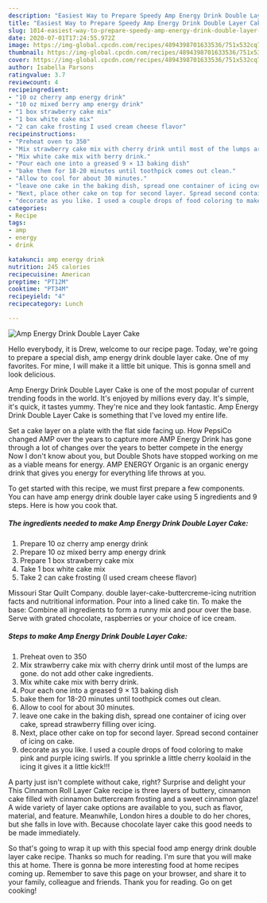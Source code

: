 ```yaml
---
description: "Easiest Way to Prepare Speedy Amp Energy Drink Double Layer Cake"
title: "Easiest Way to Prepare Speedy Amp Energy Drink Double Layer Cake"
slug: 1014-easiest-way-to-prepare-speedy-amp-energy-drink-double-layer-cake
date: 2020-07-01T17:24:55.972Z
image: https://img-global.cpcdn.com/recipes/4894398701633536/751x532cq70/amp-energy-drink-double-layer-cake-recipe-main-photo.jpg
thumbnail: https://img-global.cpcdn.com/recipes/4894398701633536/751x532cq70/amp-energy-drink-double-layer-cake-recipe-main-photo.jpg
cover: https://img-global.cpcdn.com/recipes/4894398701633536/751x532cq70/amp-energy-drink-double-layer-cake-recipe-main-photo.jpg
author: Isabella Parsons
ratingvalue: 3.7
reviewcount: 4
recipeingredient:
- "10 oz cherry amp energy drink"
- "10 oz mixed berry amp energy drink"
- "1 box strawberry cake mix"
- "1 box white cake mix"
- "2 can cake frosting I used cream cheese flavor"
recipeinstructions:
- "Preheat oven to 350"
- "Mix strawberry cake mix with cherry drink until most of the lumps are gone. do not add other cake ingredients."
- "Mix white cake mix with berry drink."
- "Pour each one into a greased 9 × 13 baking dish"
- "bake them for 18-20 minutes until toothpick comes out clean."
- "Allow to cool for about 30 minutes."
- "leave one cake in the baking dish, spread one container of icing over cake, spread strawberry filling over icing."
- "Next, place other cake on top for second layer. Spread second container of icing on cake."
- "decorate as you like. I used a couple drops of food coloring to make pink and purple icing swirls. If you sprinkle a little cherry koolaid in the icing it gives it a little kick!!!"
categories:
- Recipe
tags:
- amp
- energy
- drink

katakunci: amp energy drink 
nutrition: 245 calories
recipecuisine: American
preptime: "PT12M"
cooktime: "PT34M"
recipeyield: "4"
recipecategory: Lunch

---
```



![Amp Energy Drink Double Layer Cake](https://img-global.cpcdn.com/recipes/4894398701633536/751x532cq70/amp-energy-drink-double-layer-cake-recipe-main-photo.jpg)

Hello everybody, it is Drew, welcome to our recipe page. Today, we're going to prepare a special dish, amp energy drink double layer cake. One of my favorites. For mine, I will make it a little bit unique. This is gonna smell and look delicious.

Amp Energy Drink Double Layer Cake is one of the most popular of current trending foods in the world. It's enjoyed by millions every day. It's simple, it's quick, it tastes yummy. They're nice and they look fantastic. Amp Energy Drink Double Layer Cake is something that I've loved my entire life.

Set a cake layer on a plate with the flat side facing up. How PepsiCo changed AMP over the years to capture more AMP Energy Drink has gone through a lot of changes over the years to better compete in the energy Now I don&#39;t know about you, but Double Shots have stopped working on me as a viable means for energy. AMP ENERGY Organic is an organic energy drink that gives you energy for everything life throws at you.


To get started with this recipe, we must first prepare a few components. You can have amp energy drink double layer cake using 5 ingredients and 9 steps. Here is how you cook that.

<!--inarticleads1-->

##### The ingredients needed to make Amp Energy Drink Double Layer Cake:

1. Prepare 10 oz cherry amp energy drink
1. Prepare 10 oz mixed berry amp energy drink
1. Prepare 1 box strawberry cake mix
1. Take 1 box white cake mix
1. Take 2 can cake frosting (I used cream cheese flavor)


Missouri Star Quilt Company. double layer-cake-buttercreme-icing nutrition facts and nutritional information. Pour into a lined cake tin. To make the base: Combine all ingredients to form a runny mix and pour over the base. Serve with grated chocolate, raspberries or your choice of ice cream. 

<!--inarticleads2-->

##### Steps to make Amp Energy Drink Double Layer Cake:

1. Preheat oven to 350
1. Mix strawberry cake mix with cherry drink until most of the lumps are gone. do not add other cake ingredients.
1. Mix white cake mix with berry drink.
1. Pour each one into a greased 9 × 13 baking dish
1. bake them for 18-20 minutes until toothpick comes out clean.
1. Allow to cool for about 30 minutes.
1. leave one cake in the baking dish, spread one container of icing over cake, spread strawberry filling over icing.
1. Next, place other cake on top for second layer. Spread second container of icing on cake.
1. decorate as you like. I used a couple drops of food coloring to make pink and purple icing swirls. If you sprinkle a little cherry koolaid in the icing it gives it a little kick!!!


A party just isn&#39;t complete without cake, right? Surprise and delight your This Cinnamon Roll Layer Cake recipe is three layers of buttery, cinnamon cake filled with cinnamon buttercream frosting and a sweet cinnamon glaze! A wide variety of layer cake options are available to you, such as flavor, material, and feature. Meanwhile, London hires a double to do her chores, but she falls in love with. Because chocolate layer cake this good needs to be made immediately. 

So that's going to wrap it up with this special food amp energy drink double layer cake recipe. Thanks so much for reading. I'm sure that you will make this at home. There is gonna be more interesting food at home recipes coming up. Remember to save this page on your browser, and share it to your family, colleague and friends. Thank you for reading. Go on get cooking!
